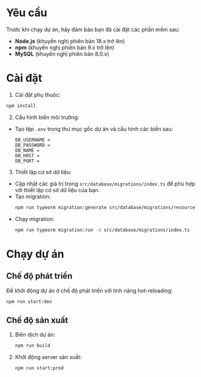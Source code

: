 # Yêu cầu

Trước khi chạy dự án, hãy đảm bảo bạn đã cài đặt các phần mềm sau:

- **Node.js** (khuyến nghị phiên bản 18.x trở lên)
- **npm** (khuyến nghị phiên bản 9.x trở lên)
- **MySQL** (khuyến nghị phiên bản 8.0.x)

# Cài đặt

1. Cài đặt phụ thuộc:

```bash
npm install
```

2. Cấu hình biến môi trường:

- Tạo tệp `.env` trong thư mục gốc dự án và cấu hình các biến sau:
  ```
  DB_USERNAME =
  DB_PASSWORD =
  DB_NAME =
  DB_HOST =
  DB_PORT =
  ```

3. Thiết lập cơ sở dữ liệu:

- Cập nhật các giá trị trong `src/database/migrations/index.ts` để phù hợp với thiết lập cơ sở dữ liệu của bạn.
- Tạo migration:
  ```bash
  npm run typeorm migration:generate src/database/migrations/resources/${tên_migration} -d src/database/migrations/index.ts
  ```
- Chạy migration:
  ```bash
  npm run typeorm migration:run -d src/database/migrations/index.ts
  ```

# Chạy dự án

## Chế độ phát triển

Để khởi động dự án ở chế độ phát triển với tính năng hot-reloading:

```bash
npm run start:dev
```

## Chế độ sản xuất

1. Biên dịch dự án:
   ```bash
   npm run build
   ```
2. Khởi động server sản xuất:
   ```bash
   npm run start:prod
   ```
